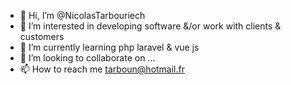 - 👋 Hi, I’m @NicolasTarbouriech
- 👀 I’m interested in developing software &/or work with clients & customers
- 🌱 I’m currently learning php laravel & vue js
- 💞️ I’m looking to collaborate on ...
- 📫 How to reach me tarboun@hotmail.fr

<!---
NicolasTarbouriech/NicolasTarbouriech is a ✨ special ✨ repository because its `README.md` (this file) appears on your GitHub profile.
You can click the Preview link to take a look at your changes.
--->
